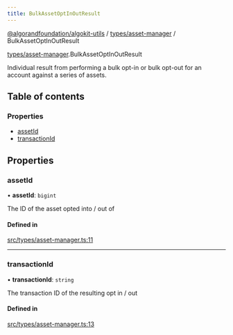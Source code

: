 ```yaml
---
title: BulkAssetOptInOutResult
---
```


[@algorandfoundation/algokit-utils](/reference/algokit-utils-ts/api/readme/) / [types/asset-manager](/reference/algokit-utils-ts/api/modules/types_asset_manager/) / BulkAssetOptInOutResult

[types/asset-manager](/reference/algokit-utils-ts/api/modules/types_asset_manager/).BulkAssetOptInOutResult

Individual result from performing a bulk opt-in or bulk opt-out for an account against a series of assets.

## Table of contents

### Properties

- [assetId](#assetid)
- [transactionId](#transactionid)

## Properties

### assetId

• **assetId**: `bigint`

The ID of the asset opted into / out of

#### Defined in

[src/types/asset-manager.ts:11](https://github.com/algorandfoundation/algokit-utils-ts/blob/main/src/types/asset-manager.ts#L11)

---

### transactionId

• **transactionId**: `string`

The transaction ID of the resulting opt in / out

#### Defined in

[src/types/asset-manager.ts:13](https://github.com/algorandfoundation/algokit-utils-ts/blob/main/src/types/asset-manager.ts#L13)
